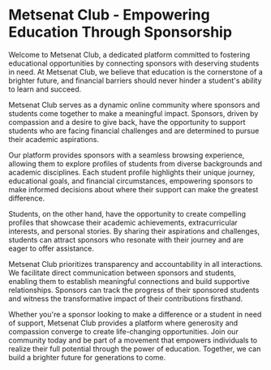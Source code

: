 # Metsenat Club - Empowering Education Through Sponsorship

Welcome to Metsenat Club, a dedicated platform committed to fostering educational opportunities by connecting sponsors with deserving students in need. At Metsenat Club, we believe that education is the cornerstone of a brighter future, and financial barriers should never hinder a student's ability to learn and succeed.

Metsenat Club serves as a dynamic online community where sponsors and students come together to make a meaningful impact. Sponsors, driven by compassion and a desire to give back, have the opportunity to support students who are facing financial challenges and are determined to pursue their academic aspirations.

Our platform provides sponsors with a seamless browsing experience, allowing them to explore profiles of students from diverse backgrounds and academic disciplines. Each student profile highlights their unique journey, educational goals, and financial circumstances, empowering sponsors to make informed decisions about where their support can make the greatest difference.

Students, on the other hand, have the opportunity to create compelling profiles that showcase their academic achievements, extracurricular interests, and personal stories. By sharing their aspirations and challenges, students can attract sponsors who resonate with their journey and are eager to offer assistance.

Metsenat Club prioritizes transparency and accountability in all interactions. We facilitate direct communication between sponsors and students, enabling them to establish meaningful connections and build supportive relationships. Sponsors can track the progress of their sponsored students and witness the transformative impact of their contributions firsthand.

Whether you're a sponsor looking to make a difference or a student in need of support, Metsenat Club provides a platform where generosity and compassion converge to create life-changing opportunities. Join our community today and be part of a movement that empowers individuals to realize their full potential through the power of education. Together, we can build a brighter future for generations to come.
